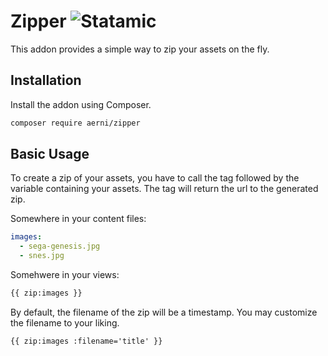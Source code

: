# Zipper ![Statamic](https://flat.badgen.net/badge/Statamic/3.0+/FF269E)
This addon provides a simple way to zip your assets on the fly.

## Installation
Install the addon using Composer.

```bash
composer require aerni/zipper
```

## Basic Usage

To create a zip of your assets, you have to call the tag followed by the variable containing your assets. The tag will return the url to the generated zip.

Somewhere in your content files:

```yaml
images:
  - sega-genesis.jpg
  - snes.jpg
```

Somehwere in your views:

```html
{{ zip:images }}
```

By default, the filename of the zip will be a timestamp. You may customize the filename to your liking.

```template
{{ zip:images :filename='title' }}
```
